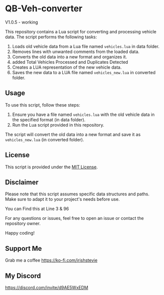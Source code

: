 # QB-Veh-converter

V1.0.5 - working 

This repository contains a Lua script for converting and processing vehicle data. The script performs the following tasks:

1. Loads old vehicle data from a Lua file named `vehicles.lua` in data folder.
2. Removes lines with unwanted comments from the loaded data.
3. Converts the old data into a new format and organizes it.
4. added Total Vehicles Processed and Duplicates Detected
5. Creates a LUA representation of the new vehicle data.
6. Saves the new data to a LUA file named `vehicles_new.lua` in converted folder.

## Usage

To use this script, follow these steps:

1. Ensure you have a file named `vehicles.lua` with the old vehicle data in the specified format (in data folder).
2. Run the Lua script provided in this repository.

The script will convert the old data into a new format and save it as `vehicles_new.lua` (in converted folder).

## License

This script is provided under the [MIT License](LICENSE).

## Disclaimer

Please note that this script assumes specific data structures and paths. Make sure to adapt it to your project's needs before use.

  You can Find this at Line 3 & 96

For any questions or issues, feel free to open an issue or contact the repository owner.

Happy coding!

## Support Me
Grab me a coffee
https://ko-fi.com/irishstevie

## My Discord
https://discord.com/invite/d9AE5WxEDM
